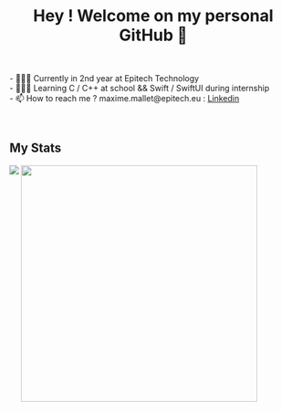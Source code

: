 <body>
  <h1 align="center"> Hey ! Welcome on my personal GitHub 👋 </h1>
  <br>
  <p>
    - 👨🏻‍🎓 Currently in 2nd year at Epitech Technology <br>
    - 👨🏻‍💻 Learning C / C++ at school && Swift / SwiftUI during internship <br>
    - 📫 How to reach me ? maxime.mallet@epitech.eu : <a href="https://www.linkedin.com/in/maxime-mallet-82bb3322a/">Linkedin</a>
  </p>
  
  <br>
  <h2> My Stats </h2>
  <div>
    <img src="https://github-readme-stats.vercel.app/api?username=MaxAuMax&count_private=true&theme=dracula&show_icons=true"
         align="top">
    <img src="https://github-readme-stats.vercel.app/api/top-langs/?username=MaxAuMax&langs_count=6&theme=dracula&layout=compact"
         align="top"
         width="414">
  </div>
</body>
